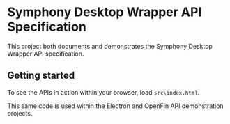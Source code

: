 # Symphony Desktop Wrapper API Specification

This project both documents and demonstrates the Symphony Desktop Wrapper API specification.

## Getting started

To see the APIs in action within your browser, load `src\index.html`.

This same code is used within the Electron and OpenFin API demonstration projects.
